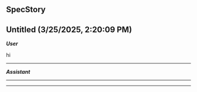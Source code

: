 ## SpecStory

## Untitled (3/25/2025, 2:20:09 PM)

_**User**_

hi

---

_**Assistant**_



---



---

